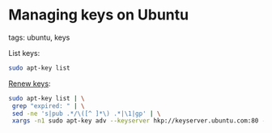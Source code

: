 # Managing keys on Ubuntu

tags: ubuntu, keys

List keys:

```bash
sudo apt-key list
```

[Renew keys](https://stackoverflow.com/a/46737148/186636):

```bash
sudo apt-key list | \
 grep "expired: " | \
 sed -ne 's|pub .*/\([^ ]*\) .*|\1|gp' | \
 xargs -n1 sudo apt-key adv --keyserver hkp://keyserver.ubuntu.com:80 --recv-keys
```